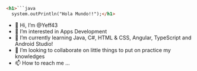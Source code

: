 ``` html
<h1>```java
  system.outPrintln("Hola Mundo!!");</h1>
```


- 👋 Hi, I’m @Yeff43
- 👀 I’m interested in Apps Development
- 🌱 I’m currently learning Java, C#, HTML & CSS, Angular, TypeScript and Android Studio!
- 💞️ I’m looking to collaborate on little things to put on practice my knowledges
- 📫 How to reach me ...

<!---
Yeff43/Yeff43 is a ✨ special ✨ repository because its `README.md` (this file) appears on your GitHub profile.
You can click the Preview link to take a look at your changes.
--->
